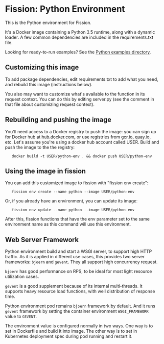 # Fission: Python Environment

This is the Python environment for Fission.

It's a Docker image containing a Python 3.5 runtime, along with a
dynamic loader.  A few common dependencies are included in the
requirements.txt file.

Looking for ready-to-run examples? See the [Python examples directory](../../examples/python).

## Customizing this image

To add package dependencies, edit requirements.txt to add what you
need, and rebuild this image (instructions below).

You also may want to customize what's available to the function in its
request context.  You can do this by editing server.py (see the
comment in that file about customizing request context).

## Rebuilding and pushing the image

You'll need access to a Docker registry to push the image: you can
sign up for Docker hub at hub.docker.com, or use registries from
gcr.io, quay.io, etc.  Let's assume you're using a docker hub account
called USER.  Build and push the image to the the registry:

```
   docker build -t USER/python-env . && docker push USER/python-env
```

## Using the image in fission

You can add this customized image to fission with "fission env
create":

```
   fission env create --name python --image USER/python-env
```

Or, if you already have an environment, you can update its image:

```
   fission env update --name python --image USER/python-env   
```

After this, fission functions that have the env parameter set to the
same environment name as this command will use this environment.

## Web Server Framework

Python environment build and start a WSGI server, to support high HTTP 
traffic. As it is applied in different use cases, this provides two server
frameworks: `bjoern` and `gevent`. They all support high concurrency request.

`bjoern` has good performance on RPS, to be ideal for most light resource 
utilization cases.

`gevent` is a good supplement because of its internal multi-threads. It 
supports heavy resource load functions, with well distribution of response 
time.

Python environment pod remains `bjoern` framework by default. And it runs `gevent` 
framework by setting the container environment `WSGI_FRAMEWORK` value to `GEVENT`. 

The environment value is configured normally in two ways. One way is to set in Dockerfile 
and build it into image. The other way is to set in Kubernetes deployment spec during 
pod running and restart it.
